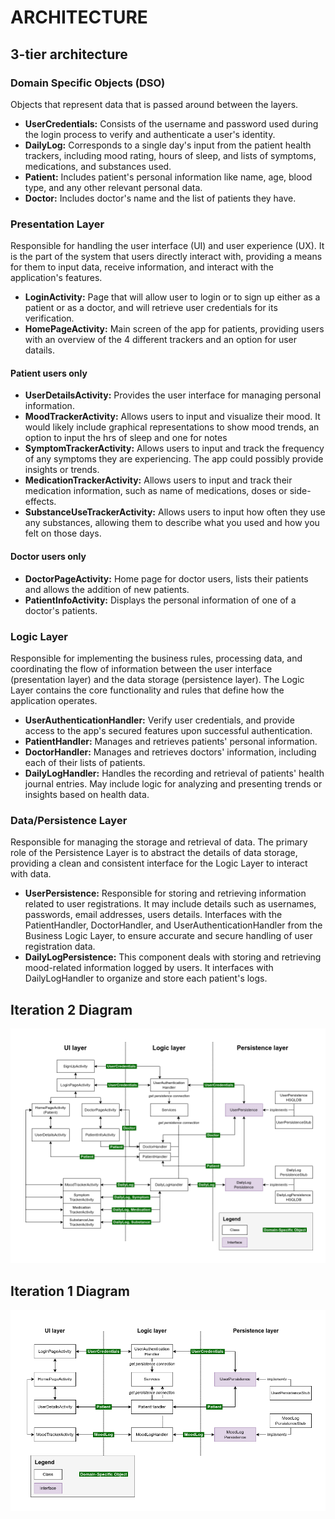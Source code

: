 # ARCHITECTURE

## 3-tier architecture

### Domain Specific Objects (DSO) 
Objects that represent data that is passed around between the layers.<br> 
- **UserCredentials:** Consists of the  username and password used during the login process to verify and authenticate a user's identity.<br>
- **DailyLog:** Corresponds to a single day's input from the patient health trackers, including mood rating, hours of sleep, and lists of symptoms, medications, and substances used.<br>
- **Patient:** Includes patient's personal information like name, age, blood type, and any other relevant personal data.<br>
- **Doctor:** Includes doctor's name and the list of patients they have.<br>

### Presentation Layer
Responsible for handling the user interface (UI) and user experience (UX). It is the part of the system that users directly interact with, providing a means for them to input data, receive information, and interact with the application's features.<br>
- **LoginActivity:** Page that will allow user to login or to sign up either as a patient or as a doctor, and will retrieve user credentials for its verification.<br>
- **HomePageActivity:** Main screen of the app for patients, providing users with an overview of the 4 different trackers and an option for user datails.<br>

#### Patient users only
- **UserDetailsActivity:**  Provides the user interface for managing personal information.<br>
- **MoodTrackerActivity:** Allows users to input and visualize their mood. It would likely include graphical representations to show mood trends, an option to input the hrs of sleep and one for notes<br>
- **SymptomTrackerActivity:** Allows users to input and track the frequency of any symptoms they are experiencing. The app could possibly provide insights or trends.<br>
- **MedicationTrackerActivity:** Allows users to input and track their medication information, such as name of medications, doses or side-effects.<br>
- **SubstanceUseTrackerActivity:** Allows users to input how often they use any substances, allowing them to describe what you used and how you felt on those days.<br>

#### Doctor users only
- **DoctorPageActivity:**  Home page for doctor users, lists their patients and allows the addition of new patients.<br>
- **PatientInfoActivity:**  Displays the personal information of one of a doctor's patients.<br>

### Logic Layer
Responsible for implementing the business rules, processing data, and coordinating the flow of information between the user interface (presentation layer) and the data storage (persistence layer). The Logic Layer contains the core functionality and rules that define how the application operates.<br>
- **UserAuthenticationHandler:** Verify user credentials, and provide access to the app's secured features upon successful authentication.<br>
- **PatientHandler:**  Manages and retrieves patients' personal information.<br>
- **DoctorHandler:**  Manages and retrieves doctors' information, including each of their lists of patients.<br>
- **DailyLogHandler:** Handles the recording and retrieval of patients' health journal entries. May include logic for analyzing and presenting trends or insights based on health data.<br>

### Data/Persistence Layer
Responsible for managing the storage and retrieval of data. The primary role of the Persistence Layer is to abstract the details of data storage, providing a clean and consistent interface for the Logic Layer to interact with data.<br> 
- **UserPersistence:** Responsible for storing and retrieving information related to user registrations. It may include details such as usernames, passwords, email addresses, users details. Interfaces with the PatientHandler, DoctorHandler, and UserAuthenticationHandler from the Business Logic Layer, to ensure accurate and secure handling of user registration data.<br>
- **DailyLogPersistence:** This component deals with storing and retrieving mood-related information logged by users. It interfaces with DailyLogHandler to organize and store each patient's logs.<br>


## Iteration 2 Diagram

![architecture](architecture-2.png)

## Iteration 1 Diagram

![architecture](architecture-1.png)
